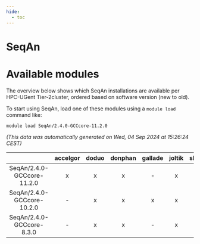 ```yaml
---
hide:
  - toc
---
```


SeqAn
=====

# Available modules


The overview below shows which SeqAn installations are available per HPC-UGent Tier-2cluster, ordered based on software version (new to old).

To start using SeqAn, load one of these modules using a `module load` command like:

```shell
module load SeqAn/2.4.0-GCCcore-11.2.0
```

*(This data was automatically generated on Wed, 04 Sep 2024 at 15:26:24 CEST)*  

| |accelgor|doduo|donphan|gallade|joltik|shinx|skitty|
| :---: | :---: | :---: | :---: | :---: | :---: | :---: | :---: |
|SeqAn/2.4.0-GCCcore-11.2.0|x|x|x|-|x|-|x|
|SeqAn/2.4.0-GCCcore-10.2.0|-|x|x|x|x|-|x|
|SeqAn/2.4.0-GCCcore-8.3.0|-|x|x|-|x|-|x|
